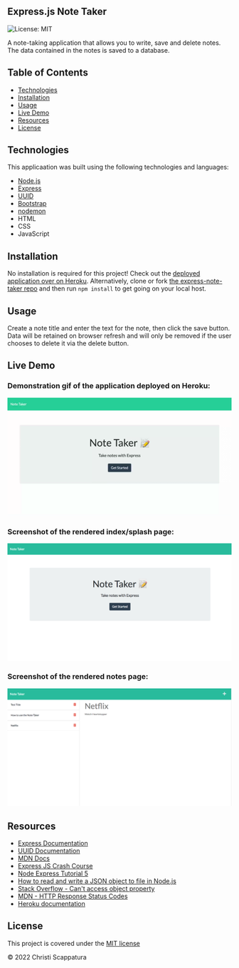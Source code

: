 ## Express.js Note Taker
![License: MIT](https://img.shields.io/badge/License-MIT-yellow.svg?style=flat-square)

A note-taking application that allows you to write, save and delete notes. The data contained in the notes is saved to a database.

## Table of Contents

* [Technologies](#technologies)
* [Installation](#installation)
* [Usage](#usage)
* [Live Demo](#live-demo)
* [Resources](#resources)
* [License](#license)

## Technologies
This applicaation was built using the following technologies and languages:
* [Node.js](https://nodejs.org/en/)
* [Express](https://expressjs.com/)
* [UUID](https://www.npmjs.com/package/uuid)
* [Bootstrap](https://getbootstrap.com/)
* [nodemon](https://nodemon.io/)
* HTML
* CSS
* JavaScript

## Installation
No installation is required for this project! Check out the [deployed application over on Heroku](https://dashboard.heroku.com/apps/dry-reaches-37181).
Alternatively, clone or fork [the express-note-taker repo](https://github.com/jazzberriess/express-note-taker) and then run `npm install` to get going on your local host.

## Usage
Create a note title and enter the text for the note, then click the save button. Data will be retained on browser refresh and will only be removed if the user chooses to delete it via the delete button.

## Live Demo

### Demonstration gif of the application deployed on Heroku:
![Demo of the application on Heroku](./images/note-taker-preview.gif)

### Screenshot of the rendered index/splash page:
![Screenshot of the index/splash page](./images/note-taker-index-page.png)

### Screenshot of the rendered notes page:
![Screenshot of the notes page](./images/note-taker-notes-page.png)

## Resources
* [Express Documentation](https://expressjs.com/)
* [UUID Documentation](https://www.npmjs.com/package/uuid)
* [MDN Docs](https://developer.mozilla.org/en-US/docs/Web/JavaScript)
* [Express JS Crash Course](https://www.youtube.com/watch?v=L72fhGm1tfE)
* [Node Express Tutorial 5](https://www.youtube.com/watch?v=K9jTQPb0Xso)
* [How to read and write a JSON object to file in Node.js](https://attacomsian.com/blog/nodejs-write-json-object-to-file)
* [Stack Overflow - Can't access object property ](https://stackoverflow.com/questions/17546953/cant-access-object-property-even-though-it-shows-up-in-a-console-log)
* [MDN - HTTP Response Status Codes](https://developer.mozilla.org/en-US/docs/Web/HTTP/Status#client_error_responses)
* [Heroku documentation](https://devcenter.heroku.com/articles/getting-started-with-nodejs?singlepage=true)

## License

This project is covered under the [MIT license](https://github.com/jazzberriess/prof-readme-generator/blob/main/LICENSE)

&copy; 2022 Christi Scappatura